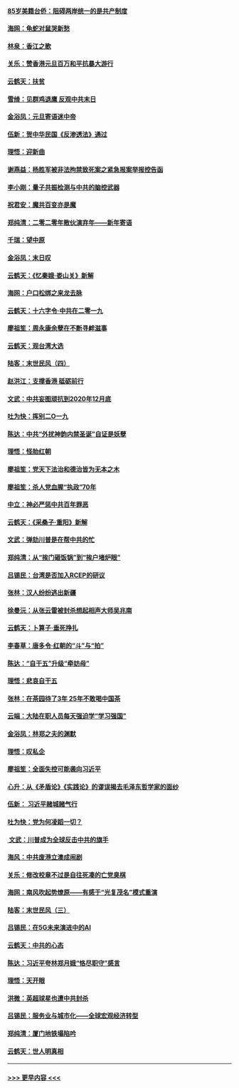 #### [85岁美籍台侨：阻碍两岸统一的是共产制度](../pages/nsc993/n11765043.md?t=01031701) 
#### [海网：龟蛇对鼠哭新愁](../pages/nsc993/n11764895.md?t=01031701) 
#### [林泉：香江之歌](../pages/nsc993/n11764415.md?t=01031701) 
#### [关乐：赞香港元旦百万和平抗暴大游行](../pages/nsc993/n11764382.md?t=01031701) 
#### [云鹤天：扶贫](../pages/nsc993/n11764245.md?t=01031701) 
#### [雪绮：见群鸡退鹰  反观中共末日](../pages/nsc993/n11762112.md?t=01031701) 
#### [金浴凤：元旦寄语迷中帝](../pages/nsc993/n11761788.md?t=01031701) 
#### [伍新：贺中华民国《反渗透法》通过](../pages/nsc993/n11761994.md?t=01031701) 
#### [理悟：迎新曲](../pages/nsc993/n11761152.md?t=01031701) 
#### [谢燕益：杨胜军被非法拘禁致死案之紧急报案举报控告函](../pages/nsc993/n11756134.md?t=01031701) 
#### [李小刚：量子共振检测与中共的脑控武器](../pages/nsc993/n11754518.md?t=01031701) 
#### [祝君安：魔共百变亦是魔](../pages/nsc993/n11754469.md?t=01031701) 
#### [郑纯清：二零二零年散伙演弃年——新年寄语](../pages/nsc993/n11754195.md?t=01031701) 
#### [千瑞：望中原](../pages/nsc993/n11754159.md?t=01031701) 
#### [金浴凤：末日叹](../pages/nsc993/n11752359.md?t=01031701) 
#### [云鹤天：《忆秦娥‧娄山关》新解](../pages/nsc993/n11752348.md?t=01031701) 
#### [海网：户口松绑之来龙去脉](../pages/nsc993/n11752328.md?t=01031701) 
#### [云鹤天：十六字令‧中共在二零一九](../pages/nsc993/n11752305.md?t=01031701) 
#### [廖祖笙：周永康余孽在不断寻衅滋事](../pages/nsc993/n11751013.md?t=01031701) 
#### [云鹤天：观台湾大选](../pages/nsc993/n11751007.md?t=01031701) 
#### [陆客：末世民风（四）](../pages/nsc993/n11749203.md?t=01031701) 
#### [赵洪江：支撑香港 砥砺前行](../pages/nsc993/n11748482.md?t=01031701) 
#### [文武：中共妄图顽抗到2020年12月底](../pages/nsc993/n11748446.md?t=01031701) 
#### [吐为快：挥别二O一九](../pages/nsc993/n11748411.md?t=01031701) 
#### [陈达：中共“外扰神韵内禁圣诞”自证是妖孽](../pages/nsc993/n11748226.md?t=01031701) 
#### [理悟：怪胎红朝](../pages/nsc993/n11748206.md?t=01031701) 
#### [廖祖笙：党天下法治和德治皆为无本之木](../pages/nsc993/n11748135.md?t=01031701) 
#### [廖祖笙：杀人党血腥“执政”70年](../pages/nsc993/n11745144.md?t=01031701) 
#### [中立：神必严惩中共百年罪恶](../pages/nsc993/n11744970.md?t=01031701) 
#### [云鹤天：《采桑子‧重阳》新解](../pages/nsc993/n11744948.md?t=01031701) 
#### [文武：弹劾川普是在帮中共的忙](../pages/nsc993/n11744758.md?t=01031701) 
#### [郑纯清：从“挨门砸饭锅”到“挨户堵炉眼”](../pages/nsc993/n11744745.md?t=01031701) 
#### [吕锡民：台湾是否加入RCEP的研议](../pages/nsc993/n11744701.md?t=01031701) 
#### [张林：汉人纷纷逃出新疆](../pages/nsc993/n11743530.md?t=01031701) 
#### [徐曼沅：从张云雷被封杀想起相声大师吴兆南](../pages/nsc993/n11741816.md?t=01031701) 
#### [云鹤天：卜算子‧垂死挣扎](../pages/nsc993/n11739956.md?t=01031701) 
#### [李春草：唐多令‧红朝的“斗”与“拍”](../pages/nsc993/n11739830.md?t=01031701) 
#### [陈达：“自干五”升级“牵妨母”](../pages/nsc993/n11739724.md?t=01031701) 
#### [理悟：悲哀自干五](../pages/nsc993/n11739547.md?t=01031701) 
#### [张林：在茶园待了3年 25年不敢喝中国茶](../pages/nsc993/n11739240.md?t=01031701) 
#### [云端：大陆在职人员每天强迫学“学习强国”](../pages/nsc993/n11738735.md?t=01031701) 
#### [金浴凤：林郑之夫的渊默](../pages/nsc993/n11737735.md?t=01031701) 
#### [理悟：叹私企](../pages/nsc993/n11737715.md?t=01031701) 
#### [廖祖笙：全面失控可能袭向习近平](../pages/nsc993/n11737704.md?t=01031701) 
#### [心升：从《矛盾论》《实践论》的谬误揭去毛泽东哲学家的面纱](../pages/nsc993/n11736962.md?t=01031701) 
#### [伍新： 习近平赌城赌气行](../pages/nsc993/n11736929.md?t=01031701) 
#### [吐为快：党为何凌蹈一切？](../pages/nsc993/n11736915.md?t=01031701) 
#### [ 文武：川普成为全球反击中共的旗手](../pages/nsc993/n11736882.md?t=01031701) 
#### [海风：中共废港立澳成闹剧](../pages/nsc993/n11735857.md?t=01031701) 
#### [关乐：修改校章不过是自往死凑的亡党臭棋](../pages/nsc993/n11735097.md?t=01031701) 
#### [海网：南风吹起势燎原——有感于“光复茂名”模式重演](../pages/nsc993/n11732308.md?t=01031701) 
#### [陆客：末世民风（三）](../pages/nsc993/n11732211.md?t=01031701) 
#### [吕锡民：在5G未来演进中的AI](../pages/nsc993/n11730010.md?t=01031701) 
#### [云鹤天：中共的心态](../pages/nsc993/n11729906.md?t=01031701) 
#### [陈达：习近平夸林郑月娥“恪尽职守”感言](../pages/nsc993/n11729881.md?t=01031701) 
#### [理悟：天开眼](../pages/nsc993/n11729699.md?t=01031701) 
#### [洪微：英超球星也遭中共封杀](../pages/nsc993/n11727243.md?t=01031701) 
#### [吕锡民：服务业与城市化——全球宏观经济转型](../pages/nsc993/n11725845.md?t=01031701) 
#### [郑纯清：厦门地铁塌陷吟](../pages/nsc993/n11725813.md?t=01031701) 
#### [云鹤天：世人明真相](../pages/nsc993/n11725621.md?t=01031701) 

----
#### [ >>> 更早内容 <<< ](../indexes/nsc993-earlier.md)
